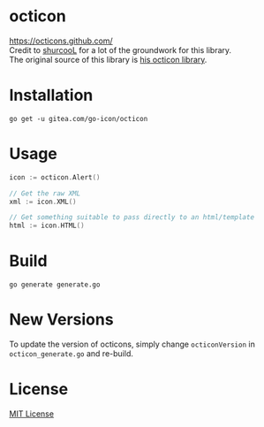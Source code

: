 # octicon
https://octicons.github.com/  
Credit to [shurcooL](https://github.com/shurcooL) for a lot of the groundwork for this library.  
The original source of this library is [his octicon library](https://github.com/shurcooL/octicon).  

# Installation
`go get -u gitea.com/go-icon/octicon`

# Usage
```go
icon := octicon.Alert()

// Get the raw XML
xml := icon.XML()

// Get something suitable to pass directly to an html/template
html := icon.HTML()
```

# Build
`go generate generate.go`

# New Versions
To update the version of octicons, simply change `octiconVersion` in `octicon_generate.go` and re-build.

# License
[MIT License](LICENSE)